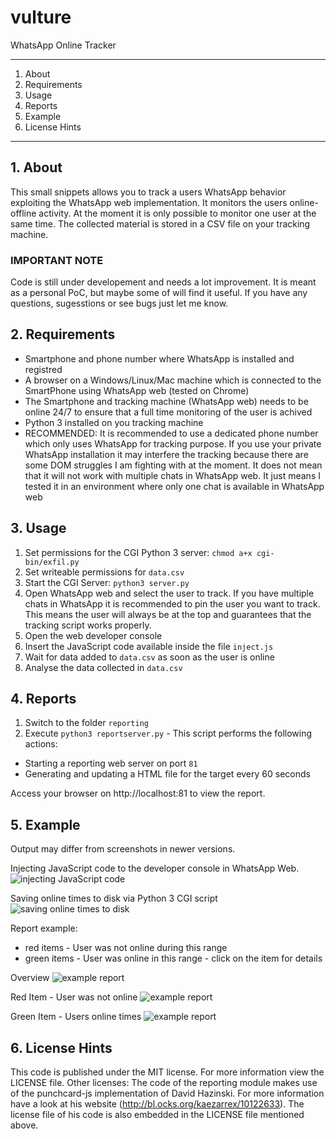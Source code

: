 # vulture
WhatsApp Online Tracker

---

1. About
2. Requirements
3. Usage
4. Reports
5. Example
6. License Hints

---

## 1. About 
This small snippets allows you to track a users WhatsApp behavior exploiting the WhatsApp web implementation. It monitors the users online-offline activity. At the moment it is only possible to monitor one user at the same time. The collected material is stored in a CSV file on your tracking machine.

### IMPORTANT NOTE
Code is still under developement and needs a lot improvement. It is meant as a personal PoC, but maybe some of will find it useful. If you have any questions, sugesstions or see bugs just let me know.

## 2. Requirements
* Smartphone and phone number where WhatsApp is installed and registred
* A browser on a Windows/Linux/Mac machine which is connected to the SmartPhone using WhatsApp web (tested on Chrome)
* The Smartphone and tracking machine (WhatsApp web) needs to be online 24/7 to ensure that a full time monitoring of the user is achived
* Python 3 installed on you tracking machine
* RECOMMENDED: It is recommended to use a dedicated phone number which only uses WhatsApp for tracking purpose. If you use your private WhatsApp installation it may interfere the tracking because there are some DOM struggles I am fighting with at the moment. It does not mean that it will not work with multiple chats in WhatsApp web. It just means I tested it in an environment where only one chat is available in WhatsApp web

## 3. Usage
1. Set permissions for the CGI Python 3 server: `chmod a+x cgi-bin/exfil.py`
2. Set writeable permissions for `data.csv`
3. Start the CGI Server: `python3 server.py`
4. Open WhatsApp web and select the user to track. If you have multiple chats in WhatsApp it is recommended to pin the user you want to track. This means the user will always be at the top and guarantees that the tracking script works properly.
5. Open the web developer console
6. Insert the JavaScript code available inside the file `inject.js`
7. Wait for data added to `data.csv` as soon as the user is online
8. Analyse the data collected in `data.csv`

## 4. Reports
1. Switch to the folder `reporting`
2. Execute `python3 reportserver.py` - This script performs the following actions:
* Starting a reporting web server on port `81`
* Generating and updating a HTML file for the target every 60 seconds

Access your browser on http://localhost:81 to view the report.

## 5. Example
Output may differ from screenshots in newer versions.

Injecting JavaScript code to the developer console in WhatsApp Web.
![injecting JavaScript code](https://got-hacked.wtf/hsgwza72543s976_1.png)

Saving online times to disk via Python 3 CGI script
![saving online times to disk](https://got-hacked.wtf/hsgwza72543s976_2.png)

Report example:

* red items - User was not online during this range
* green items - User was online in this range - click on the item for details

Overview
![example report](https://got-hacked.wtf/hsgwza72543s976_3.png#1)

Red Item - User was not online
![example report](https://got-hacked.wtf/hsgwza72543s976_4.png)

Green Item - Users online times
![example report](https://got-hacked.wtf/hsgwza72543s976_5.png)

## 6. License Hints
This code is published under the MIT license. For more information view the LICENSE file.
Other licenses: The code of the reporting module makes use of the punchcard-js implementation of David Hazinski. For more information have a look at his website (http://bl.ocks.org/kaezarrex/10122633). The license file of his code is also embedded in the LICENSE file mentioned above.
